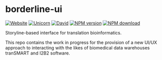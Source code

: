 # borderline-ui
[![Website](https://img.shields.io/badge/borderline-zone-blue.svg?style=flat-square)](https://borderline.zone) [![Unicorn](https://img.shields.io/badge/made-with_unicorns-ff69b4.svg?style=flat-square)](https://borderline.zone) [![David](https://img.shields.io/david/dsi-icl/borderline-ui.svg?style=flat-square)]() [![NPM version](https://img.shields.io/npm/v/borderline-ui.svg?style=flat-square)](https://www.npmjs.com/package/borderline-ui) [![NPM download](https://img.shields.io/npm/dt/borderline-ui.svg?style=flat-square)](https://www.npmjs.com/package/borderline-ui)

Storyline-based interface for translation bioinformatics.

This repo contains the work in progress for the provision of a new UI/UX approach to interacting with the likes of biomedical data warehouses tranSMART and I2B2 software. 

